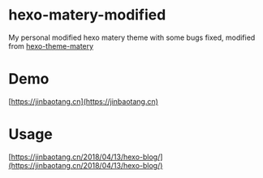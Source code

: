 # hexo-matery-modified
My personal modified hexo matery theme with some bugs fixed, modified from [hexo-theme-matery](https://github.com/blinkfox/hexo-theme-matery)

# Demo
[https://jinbaotang.cn](https://jinbaotang.cn)

# Usage
[https://jinbaotang.cn/2018/04/13/hexo-blog/](https://jinbaotang.cn/2018/04/13/hexo-blog/)